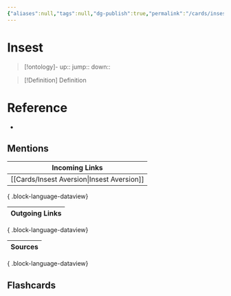 ```yaml
---
{"aliases":null,"tags":null,"dg-publish":true,"permalink":"/cards/insest/","dgPassFrontmatter":true}
---
```


# Insest

> [!ontology]-
> up:: 
> jump:: 
> down:: 

> [!Definition] Definition

# Reference

- 

## Mentions

| Incoming Links                                |
| --------------------------------------------- |
| [[Cards/Insest Aversion\|Insest Aversion]] |

{ .block-language-dataview}

| Outgoing Links |
| -------------- |

{ .block-language-dataview}

| Sources |
| ------- |

{ .block-language-dataview}

## Flashcards